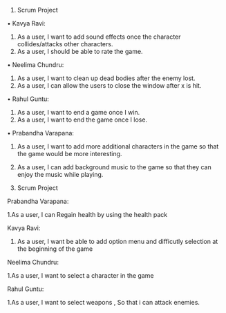 



1. Scrum Project

•	Kavya Ravi: 

1.	As a user, I want to add sound effects once the character collides/attacks other characters. 
2.	As a user, I should be able to rate the game.

•	Neelima Chundru:

1.	As a user, I want to clean up dead bodies after the enemy lost.
2.	As a user, I can allow the users to close the window after x is hit. 

•	Rahul Guntu:

1.	As a user, I want to end a game once I win.
2.	As a user, I want to end the game once I lose.

•	Prabandha Varapana:

1.	As a user, I want to add more additional characters in the game so that the game would be more interesting.
2.	As a user, I can add background music to the game so that they can enjoy the music while playing.

2. Scrum Project

Prabandha Varapana:

1.As a user, I can Regain health by using the health pack	

Kavya Ravi:

1. As a user, I want be able to add option menu and difficutly selection at the beginning of the game

Neelima Chundru:

1.As a user, I want  to select a character in the game		

Rahul Guntu:

1.As a user, I want to select weapons , So that i can attack enemies.		






                     











